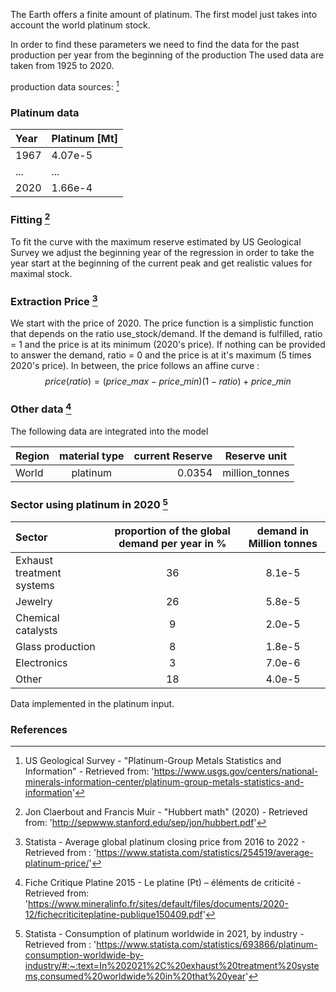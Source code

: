 The Earth offers a finite amount of platinum. 
The first model just takes into account the world platinum stock.

In order to find these parameters we need to find the data for the past production per year from the beginning of the production
The used data are taken from 1925 to 2020. 

production data sources: [^2] 

### Platinum data

|Year |Platinum [Mt]|
| :------- | :---------- | 
|1967|4.07e-5|
|...|...|
|2020|1.66e-4|

### Fitting [^1]

To fit the curve with the maximum reserve estimated by US Geological Survey we adjust the beginning year of the regression in order to take the year start at the beginning of the current peak and get realistic values for maximal stock.

### Extraction Price [^4]

We start with the price of 2020.
The price function is a simplistic function that depends on the ratio use_stock/demand.
If the demand is fulfilled, ratio = 1 and the price is at its minimum (2020's price). If nothing can be provided to answer the demand, ratio = 0 and the price is at it's maximum (5 times 2020's price).
In between, the price follows an affine curve :
$$price(ratio) = (price\_max - price\_min) (1 - ratio) + price\_min$$



### Other data [^3]

The following data are integrated into the model

|  Region  | material type | current Reserve | Reserve unit |
| :------- | :--------:| ---------: | :-----------------: |
| World | platinum | 0.0354 | million_tonnes |

### Sector using platinum in 2020 [^5]

| Sector |proportion of the global demand per year in %|demand in Million tonnes|
|:------- | :--------:|:-----------------:|
|Exhaust treatment systems |36|8.1e-5|
|Jewelry|26|5.8e-5|
|Chemical catalysts|9|2.0e-5|
|Glass production|8|1.8e-5|
|Electronics|3|7.0e-6|
|Other|18|4.0e-5|

Data implemented in the platinum input.

### References 

[^1]: Jon Claerbout and Francis Muir - "Hubbert math" (2020) - Retrieved from: 'http://sepwww.stanford.edu/sep/jon/hubbert.pdf'
[^2]: US Geological Survey - "Platinum-Group Metals Statistics and Information" - Retrieved from: 'https://www.usgs.gov/centers/national-minerals-information-center/platinum-group-metals-statistics-and-information'
[^3]: Fiche Critique Platine 2015 - Le platine (Pt) – éléments de criticité - Retrieved from: 'https://www.mineralinfo.fr/sites/default/files/documents/2020-12/fichecriticiteplatine-publique150409.pdf'
[^4]: Statista - Average global platinum closing price from 2016 to 2022 - Retrieved from : 'https://www.statista.com/statistics/254519/average-platinum-price/'
[^5]: Statista - Consumption of platinum worldwide in 2021, by industry - Retrieved from : 'https://www.statista.com/statistics/693866/platinum-consumption-worldwide-by-industry/#:~:text=In%202021%2C%20exhaust%20treatment%20systems,consumed%20worldwide%20in%20that%20year'